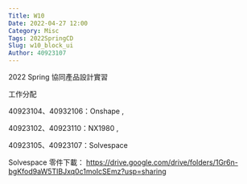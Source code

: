 ```yaml
---
Title: W10
Date: 2022-04-27 12:00
Category: Misc
Tags: 2022SpringCD
Slug: w10_block_ui
Author: 40923107
---
```


2022 Spring 協同產品設計實習


<!-- PELICAN_END_SUMMARY -->

工作分配

40923104、40932106：Onshape , 

40923102、40923110：NX1980 , 

40923105、40923107：Solvespace


Solvespace 零件下載：
https://drive.google.com/drive/folders/1Gr6n-bgKfod9aW5TIBJxq0c1moIcSEmz?usp=sharing



